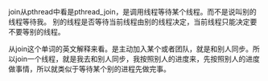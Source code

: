 join从pthread中看是pthread_join，是调用线程等待某个线程。而不是说叫别的线程等待我。
别的线程是否等待当前线程由别的线程决定，当前线程只能决定要不要等别的线程。

从join这个单词的英文解释来看。是主动加入某个或者团队，就是和别人同步。所以join一个线程，就是我去和别人同步，我按照别人的进度来，先按照别人的进度做事情，所以就类似于等待某个别的进程先做完事。
